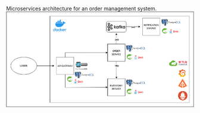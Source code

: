 Microservices architecture for an order management system.
![alt text](https://github.com/theSiriusDebug/microservice/blob/master/e-commerce_microservices.drawio.png?raw=true)

